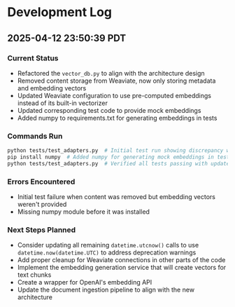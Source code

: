 # Development Log

## 2025-04-12 23:50:39 PDT

### Current Status
- Refactored the `vector_db.py` to align with the architecture design
- Removed content storage from Weaviate, now only storing metadata and embedding vectors
- Updated Weaviate configuration to use pre-computed embeddings instead of its built-in vectorizer
- Updated corresponding test code to provide mock embeddings
- Added numpy to requirements.txt for generating embeddings in tests

### Commands Run
```bash
python tests/test_adapters.py  # Initial test run showing discrepancy with architecture
pip install numpy  # Added numpy for generating mock embeddings in tests
python tests/test_adapters.py  # Verified all tests passing with updated implementation
```

### Errors Encountered
- Initial test failure when content was removed but embedding vectors weren't provided
- Missing numpy module before it was installed

### Next Steps Planned
- Consider updating all remaining `datetime.utcnow()` calls to use `datetime.now(datetime.UTC)` to address deprecation warnings
- Add proper cleanup for Weaviate connections in other parts of the code
- Implement the embedding generation service that will create vectors for text chunks
- Create a wrapper for OpenAI's embedding API
- Update the document ingestion pipeline to align with the new architecture 